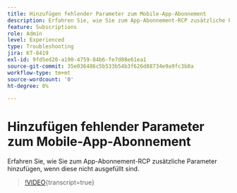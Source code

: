 ```yaml
---
title: Hinzufügen fehlender Parameter zum Mobile-App-Abonnement
description: Erfahren Sie, wie Sie zum App-Abonnement-RCP zusätzliche Parameter hinzufügen, wenn diese nicht ausgefüllt sind.
feature: Subscriptions
role: Admin
level: Experienced
type: Troubleshooting
jira: KT-8419
exl-id: 9fd5ed20-a190-4759-84b6-fe7d08e61ea1
source-git-commit: 35e036486c5b533b54b3f626d88734e9a9fc3b8a
workflow-type: tm+mt
source-wordcount: '0'
ht-degree: 0%

---
```


# Hinzufügen fehlender Parameter zum Mobile-App-Abonnement

Erfahren Sie, wie Sie zum App-Abonnement-RCP zusätzliche Parameter hinzufügen, wenn diese nicht ausgefüllt sind.

>[!VIDEO](https://video.tv.adobe.com/v/335950?quality=12&learn=on){transcript=true}
